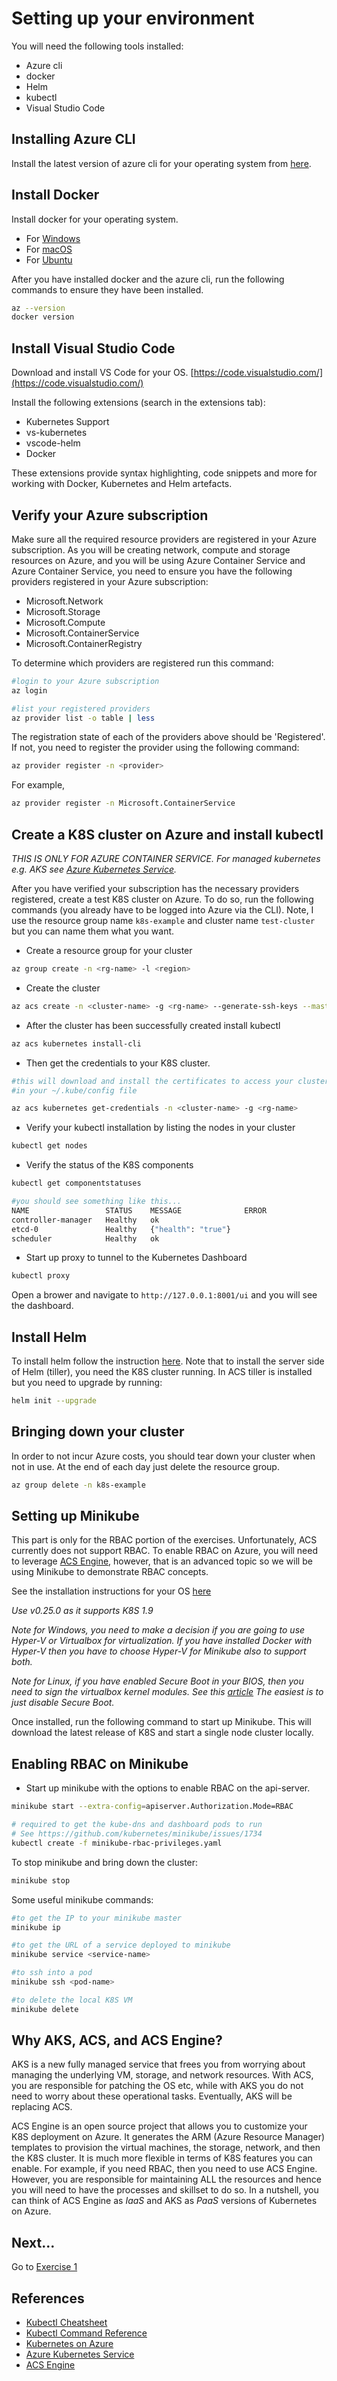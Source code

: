 # Setting up your environment #

You will need the following tools installed:

* Azure cli
* docker
* Helm
* kubectl
* Visual Studio Code

## Installing Azure CLI ##

Install the latest version of azure cli for your operating system from [here](https://docs.microsoft.com/en-us/cli/azure/install-azure-cli?view=azure-cli-latest).

## Install Docker ##

Install docker for your operating system.

* For [Windows](https://docs.docker.com/docker-for-windows/install/)
* For [macOS](https://docs.docker.com/docker-for-mac/install/)
* For [Ubuntu](https://docs.docker.com/engine/installation/linux/docker-ce/ubuntu/#docker-ee-customers)

After you have installed docker and the azure cli, run the following commands to ensure they have been installed.

```sh
az --version
docker version
```

## Install Visual Studio Code ##

Download and install VS Code for your OS.  [https://code.visualstudio.com/](https://code.visualstudio.com/)

Install the following extensions (search in the extensions tab):

* Kubernetes Support
* vs-kubernetes
* vscode-helm
* Docker

These extensions provide syntax highlighting, code snippets and more for working with Docker, Kubernetes and Helm artefacts.

## Verify your Azure subscription ##

Make sure all the required resource providers are registered in your Azure subscription.  As you will be creating network, compute and storage resources on Azure, and you will be using Azure Container Service and Azure Container Service, you need to ensure you have the following providers registered in your Azure subscription:

* Microsoft.Network
* Microsoft.Storage
* Microsoft.Compute
* Microsoft.ContainerService
* Microsoft.ContainerRegistry

To determine which providers are registered run this command:

```sh
#login to your Azure subscription
az login

#list your registered providers
az provider list -o table | less
```

The registration state of each of the providers above should be 'Registered'.  If not, you need to register the provider using the following command:

```sh
az provider register -n <provider>
```

For example,

```sh
az provider register -n Microsoft.ContainerService
```

## Create a K8S cluster on Azure and install kubectl ##

*THIS IS ONLY FOR AZURE CONTAINER SERVICE.  For managed kubernetes e.g. AKS see [Azure Kubernetes Service](https://docs.microsoft.com/en-ca/azure/aks/intro-kubernetes).*

After you have verified your subscription has the necessary providers registered, create a test K8S cluster on Azure. To do so, run the following commands (you already have to be logged into Azure via the CLI). Note, I use the resource group name ``k8s-example`` and cluster name ``test-cluster`` but you can name them what you want.

* Create a resource group for your cluster

```sh
az group create -n <rg-name> -l <region>
```

* Create the cluster

```sh
az acs create -n <cluster-name> -g <rg-name> --generate-ssh-keys --master-count 1 --agent-count 1 -t Kubernetes
```

* After the cluster has been successfully created install kubectl

```sh
az acs kubernetes install-cli
```

* Then get the credentials to your K8S cluster.

```sh
#this will download and install the certificates to access your cluster
#in your ~/.kube/config file

az acs kubernetes get-credentials -n <cluster-name> -g <rg-name>
```

* Verify your kubectl installation by listing the nodes in your cluster

```sh
kubectl get nodes
```

* Verify the status of the K8S components

```sh
kubectl get componentstatuses

#you should see something like this...
NAME                 STATUS    MESSAGE              ERROR
controller-manager   Healthy   ok
etcd-0               Healthy   {"health": "true"}
scheduler            Healthy   ok
```

* Start up proxy to tunnel to the Kubernetes Dashboard

```sh
kubectl proxy
```

Open a brower and navigate to ```http://127.0.0.1:8001/ui``` and you will see the dashboard.

## Install Helm ##

To install helm follow the instruction [here](https://github.com/kubernetes/helm/blob/master/docs/install.md).  Note that to install the server side of Helm (tiller), you need the K8S cluster running.  In ACS tiller is installed but you need to upgrade by running:

```sh
helm init --upgrade
```

## Bringing down your cluster ##

In order to not incur Azure costs, you should tear down your cluster when not in use.  At the end of each day just delete the resource group.

```sh
az group delete -n k8s-example
```

## Setting up Minikube ##

This part is only for the RBAC portion of the exercises.  Unfortunately, ACS currently does not support RBAC.  To enable RBAC on Azure, you will need to leverage [ACS Engine](https://github.com/Azure/acs-engine), however, that is an advanced topic so we will be using Minikube to demonstrate RBAC concepts.

See the installation instructions for your OS [here](https://github.com/kubernetes/minikube/releases)

*Use v0.25.0 as it supports K8S 1.9*

*Note for Windows, you need to make a decision if you are going to use Hyper-V or Virtualbox for virtualization.  If you have installed Docker with Hyper-V then you have to choose Hyper-V for Minikube also to support both.*

*Note for Linux, if you have enabled Secure Boot in your BIOS, then you need to sign the virtualbox kernel modules. See this [article](https://askubuntu.com/questions/760671/could-not-load-vboxdrv-after-upgrade-to-ubuntu-16-04-and-i-want-to-keep-secur) The easiest is to just disable Secure Boot.*

Once installed, run the following command to start up Minikube.  This will download the latest release of K8S and start a single node cluster locally.

## Enabling RBAC on Minikube ##

- Start up minikube with the options to enable RBAC on the api-server.

```sh
minikube start --extra-config=apiserver.Authorization.Mode=RBAC

# required to get the kube-dns and dashboard pods to run
# See https://github.com/kubernetes/minikube/issues/1734
kubectl create -f minikube-rbac-privileges.yaml
```

To stop minikube and bring down the cluster:

```sh
minikube stop
```

Some useful minikube commands:

```sh
#to get the IP to your minikube master
minikube ip

#to get the URL of a service deployed to minikube
minikube service <service-name>

#to ssh into a pod
minikube ssh <pod-name>

#to delete the local K8S VM
minikube delete
```

## Why AKS, ACS, and ACS Engine? ##

AKS is a new fully managed service that frees you from worrying about managing the underlying VM, storage, and network resources.  With ACS, you are responsible for patching the OS etc, while with AKS you do not need to worry about these operational tasks.  Eventually, AKS will be replacing ACS.

ACS Engine is an open source project that allows you to customize your K8S deployment on Azure.  It generates the ARM (Azure Resource Manager) templates to provision the virtual machines, the storage, network, and then the K8S cluster.  It is much more flexible in terms of K8S features you can enable.  For example, if you need RBAC, then you need to use ACS Engine.  However, you are responsible for maintaining ALL the resources and hence you will need to have the processes and skillset to do so.  In a nutshell, you can think of ACS Engine as *IaaS* and AKS as *PaaS* versions of Kubernetes on Azure.

## Next... ##

Go to [Exercise 1](./exercise1.md)

## References ##

* [Kubectl Cheatsheet](https://kubernetes.io/docs/reference/kubectl/cheatsheet/)
* [Kubectl Command Reference](https://kubernetes.io/docs/reference/generated/kubectl/kubectl-commands#-strong-getting-started-strong-)
* [Kubernetes on Azure](https://docs.microsoft.com/en-us/azure/container-service/kubernetes/container-service-intro-kubernetes)
* [Azure Kubernetes Service](https://docs.microsoft.com/en-ca/azure/aks/intro-kubernetes)
* [ACS Engine](https://github.com/Azure/acs-engine)